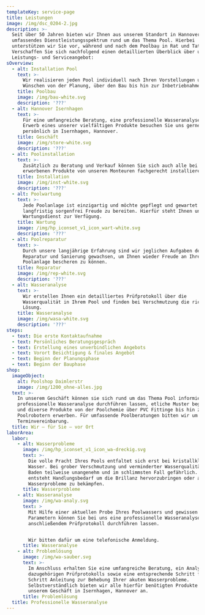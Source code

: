 ```yaml
---
templateKey: service-page
title: Leistungen
image: /img/dsc_0204-2.jpg
description: >-
  Seit über 50 Jahren bieten wir Ihnen aus unserem Standort in Hannover ein
  umfassendes Dienstleistungsspektrum rund um das Thema Pool. Hierbei
  unterstützen wir Sie vor, während und nach dem Poolbau in Rat und Tat. 
  Verschaffen Sie sich nachfolgend einen detaillierten Überblick über unser
  Leistungs- und Serviceangebot:
sOverview:
  - alt: Installation Pool
    text: >-
      Wir realisieren jeden Pool individuell nach Ihren Vorstellungen und
      Wünschen von der Planung, über den Bau bis hin zur Inbetriebnahme. 
    title: Poolbau
    image: /img/bau-white.svg
    description: '???'
  - alt: Hannover Isernhagen
    text: >-
      Für eine umfangreiche Beratung, eine professionelle Wasseranalyse oder den
      Erwerb eines unserer vielfältigen Produkte besuchen Sie uns gerne
      persönlich in Isernhagen, Hannover.
    title: Geschäft
    image: /img/store-white.svg
    description: '???'
  - alt: Poolinstallation
    text: >-
      Zusätzlich zu Beratung und Verkauf können Sie sich auch alle bei uns
      erworbenen Produkte von unseren Monteuren fachgerecht installieren lassen.
    title: Installation
    image: /img/inst-white.svg
    description: '???'
  - alt: Poolwartung
    text: >-
      Jede Poolanlage ist einzigartig und möchte gepflegt und gewartet werden um
      langfristig sorgenfrei Freude zu bereiten. Hierfür steht Ihnen unser
      Wartungsdienst zur Verfügung.
    title: Wartung
    image: /img/hp_iconset_v1_icon_wart-white.svg
    description: '???'
  - alt: Poolreparatur
    text: >-
      Durch unsere langjährige Erfahrung sind wir jeglichen Aufgaben der
      Reparatur und Sanierung gewachsen, um Ihnen wieder Freude an Ihrer
      Poolanlage bescheren zu können.
    title: Reparatur
    image: /img/rep-white.svg
    description: '???'
  - alt: Wasseranalyse
    text: >-
      Wir erstellen Ihnen ein detailliertes Prüfprotokoll über die
      Wasserqualität in Ihrem Pool und finden bei Verschmutzung die richtige
      Lösung. 
    title: Wasseranalyse
    image: /img/wasa-white.svg
    description: '???'
steps:
  - text: Die erste Kontaktaufnahme
  - text: Persönliches Beratungsgespräch
  - text: Erstellung eines unverbindlichen Angebots
  - text: Vorort Besichtigung & finales Angebot
  - text: Beginn der Planungsphase
  - text: Beginn der Bauphase
shop:
  imageObject:
    alt: Poolshop Daimlerstr
    image: /img/1200_ohne-alles.jpg
  text: >-
    In unserem Geschäft können sie sich rund um das Thema Pool informieren, eine
    professionelle Wasseranalyse durchführen lassen, etliche Muster begutachten
    und diverse Produkte von der Poolchemie über PVC Fittinge bis hin zu
    Poolrobotern erwerben. Für umfassende Poolberatungen bitten wir um eine
    Terminvereinbarung.
  title: Wir – für Sie – vor Ort
laborArea:
  labor:
    - alt: Wasserprobleme
      image: /img/hp_iconset_v1_icon_wa-dreckig.svg
      text: >-
        Die volle Pracht Ihres Pools entfaltet sich erst bei kristallklarem
        Wasser. Bei grober Verschmutzung und verminderter Wasserqualität ist das
        Baden teilweise unangenehm und im schlimmsten Fall gefährlich. Hier
        entsteht Handlungsbedarf um die Brillanz hervorzubringen oder aktuelle
        Wasserprobleme zu bekämpfen.
      title: Wasserprobleme
    - alt: Wasseranalyse
      image: /img/wa-analy.svg
      text: >
        Mit Hilfe einer aktuellen Probe Ihres Poolwassers und gewissen
        Parametern können Sie bei uns eine professionelle Wasseranalyse mit
        anschließendem Prüfprotokoll durchführen lassen.


        Wir bitten dafür um eine telefonische Anmeldung.
      title: Wasseranalyse
    - alt: Problemlösung
      image: /img/wa-sauber.svg
      text: >-
        Im Anschluss erhalten Sie eine umfangreiche Beratung, ein Analyse des
        dazugehörigen Prüfprotokolls sowie eine entsprechende Schritt für
        Schritt Anleitung zur Behebung Ihrer akuten Wasserprobleme.
        Selbstverständlich bieten wir alle hierfür benötigten Produkte in
        unserem Geschäft in Isernhagen, Hannover an.
      title: Problemlösung
  title: Professionelle Wasseranalyse
---
```


